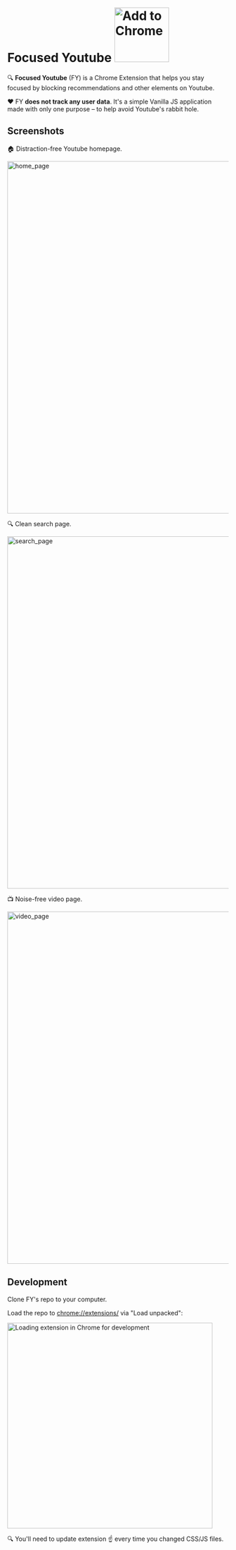 # Focused Youtube <a href="https://chrome.google.com/webstore/detail/focused-youtube/nfghbmabdoakhobmimnjkamfdnpfammn"><img width="124" alt="Add to Chrome" src="https://user-images.githubusercontent.com/768070/113516074-a1513500-9578-11eb-9eb9-06326003cf66.png"></a>

:mag: **Focused Youtube** (FY) is a Chrome Extension that helps you stay focused by blocking recommendations and other elements on Youtube.

:heart: FY **does not track any user data**. It's a simple Vanilla JS application made with only one purpose – to help avoid Youtube's rabbit hole.

## Screenshots

🏠 Distraction-free Youtube homepage.

<img width="800" alt="home_page" src="https://user-images.githubusercontent.com/768070/134961830-40a6ec9d-9593-4447-b3d7-fa02462d6a19.png">

🔍 Clean search page.

<img width="800" alt="search_page" src="https://user-images.githubusercontent.com/768070/134962066-06f61683-dc34-41ec-8684-08056a7891d4.png">

📺 Noise-free video page.

<img width="800" alt="video_page" src="https://user-images.githubusercontent.com/768070/134961989-6673499b-311f-4334-825b-815b66446fd1.png">

## Development

Clone FY's repo to your computer.

Load the repo to [chrome://extensions/](chrome://extensions/) via "Load unpacked":

<img width="467" alt="Loading extension in Chrome for development" src="https://user-images.githubusercontent.com/768070/113512485-25012680-9565-11eb-852f-5672254ae94b.png">

:mag: You'll need to update extension :point_up: every time you changed CSS/JS files.
